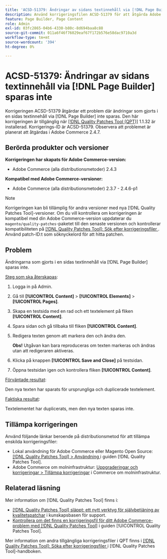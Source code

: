 ```yaml
---
title: 'ACSD-51379: Ändringar av sidans textinnehåll via [!DNL Page Builder] sparas inte'
description: Använd korrigeringsfilen ACSD-51379 för att åtgärda Adobe Commerce-problemet där ändringar som gjorts i en sidas textinnehåll via  [!DNL Page Builder] inte sparas.
feature: Page Builder, Page Content
role: Admin
exl-id: 03fc2865-04b6-4330-b80c-8d694baa8c88
source-git-commit: 011a6f46f76029eaf67f172b576e58dac9710a3d
workflow-type: tm+mt
source-wordcount: '394'
ht-degree: 0%

---
```


# ACSD-51379: Ändringar av sidans textinnehåll via [!DNL Page Builder] sparas inte

Korrigeringen ACSD-51379 åtgärdar ett problem där ändringar som gjorts i en sidas textinnehåll via [!DNL Page Builder] inte sparas. Den här korrigeringen är tillgänglig när [[!DNL Quality Patches Tool (QPT)]](https://experienceleague.adobe.com/sv/docs/commerce-operations/tools/quality-patches-tool/quality-patches-tool-to-self-serve-quality-patches) 1.1.32 är installerad. Korrigerings-ID är ACSD-51379. Observera att problemet är planerat att åtgärdas i Adobe Commerce 2.4.7.

## Berörda produkter och versioner

**Korrigeringen har skapats för Adobe Commerce-version:**

* Adobe Commerce (alla distributionsmetoder) 2.4.3

**Kompatibel med Adobe Commerce-versioner:**

* Adobe Commerce (alla distributionsmetoder) 2.3.7 - 2.4.6-p1

>[!NOTE]
>
>Korrigeringen kan bli tillämplig för andra versioner med nya [!DNL Quality Patches Tool]-versioner. Om du vill kontrollera om korrigeringen är kompatibel med din Adobe Commerce-version uppdaterar du `magento/quality-patches`-paketet till den senaste versionen och kontrollerar kompatibiliteten på [[!DNL Quality Patches Tool]: Sök efter korrigeringsfiler ](https://experienceleague.adobe.com/tools/commerce-quality-patches/index.html?lang=sv-SE). Använd patch-ID:t som söknyckelord för att hitta patchen.

## Problem

Ändringarna som gjorts i en sidas textinnehåll via [!DNL Page Builder] sparas inte.

<u>Steg som ska återskapas</u>:

1. Logga in på Admin.
1. Gå till **[!UICONTROL Content]** > **[!UICONTROL Elements]** > **[!UICONTROL Pages]**.
1. Skapa en testsida med en rad och ett textelement på fliken **[!UICONTROL Content]**.
1. Spara sidan och gå tillbaka till fliken **[!UICONTROL Content]**.
1. Redigera texten genom att markera den och ändra den.

   **Obs!** Utgåvan kan bara reproduceras om texten markeras och ändras utan att redigeraren aktiveras.

1. Klicka på knappen **[!UICONTROL Save and Close]** på testsidan.
1. Öppna testsidan igen och kontrollera fliken **[!UICONTROL Content]**.

<u>Förväntade resultat</u>:

Den nya texten har sparats för ursprungliga och duplicerade textelement.

<u>Faktiska resultat</u>:

Textelementet har duplicerats, men den nya texten sparas inte.

## Tillämpa korrigeringen

Använd följande länkar beroende på distributionsmetod för att tillämpa enskilda korrigeringsfiler:

* Lokal användning för Adobe Commerce eller Magento Open Source: [[!DNL Quality Patches Tool] > Användning ](/help/tools/quality-patches-tool/usage.md) i guiden [!DNL Quality Patches Tool].
* Adobe Commerce om molninfrastruktur: [Uppgraderingar och korrigeringar > Tillämpa korrigeringar](https://experienceleague.adobe.com/docs/commerce-cloud-service/user-guide/develop/upgrade/apply-patches.html?lang=sv-SE) i Commerce om molninfrastruktur.

## Relaterad läsning

Mer information om [!DNL Quality Patches Tool] finns i:

* [[!DNL Quality Patches Tool] släppt: ett nytt verktyg för självbetjäning av kvalitetspatchar](https://experienceleague.adobe.com/sv/docs/commerce-operations/tools/quality-patches-tool/quality-patches-tool-to-self-serve-quality-patches) i kunskapsbasen för support.
* [Kontrollera om det finns en korrigeringsfil för ditt Adobe Commerce-problem med  [!DNL Quality Patches Tool]](/help/tools/quality-patches-tool/patches-available-in-qpt/check-patch-for-magento-issue-with-magento-quality-patches.md) i guiden [!UICONTROL Quality Patches Tool].


Mer information om andra tillgängliga korrigeringsfiler i QPT finns i [[!DNL Quality Patches Tool]: Söka efter korrigeringsfiler ](https://experienceleague.adobe.com/tools/commerce-quality-patches/index.html?lang=sv-SE) i [!DNL Quality Patches Tool]-handboken.

